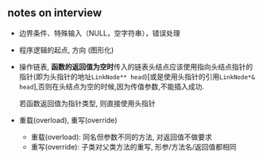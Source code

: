## notes on interview

- 边界条件、特殊输入（NULL，空字符串），错误处理
 
- 程序逻辑的起点, 方向 (图形化)

- 操作链表, **函数的返回值为空时**传入的链表头结点应该使用指向头结点指针的指针(即为头指针的地址`LinkNode** head`)[或是使用头指针的引用`LinkNode*& head`],否则在头结点为空的时候,因为传值参数,不能插入成功. 
    
    若函数返回值为指针类型, 则直接使用头指针
    
- 重载(overload), 重写(override)
    - 重载(overload): 同名但参数不同的方法, 对返回值不做要求
    - 重写(override): 子类对父类方法的重写, 形参/方法名/返回值都相同

     